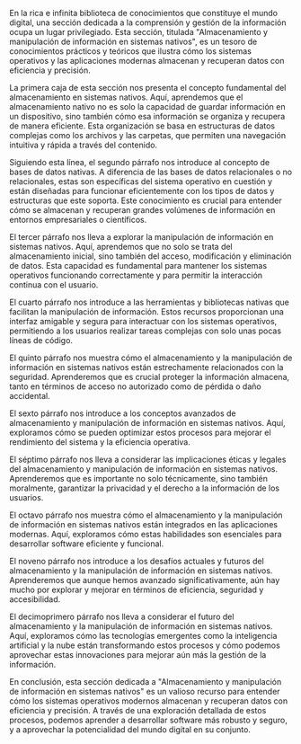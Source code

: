 En la rica e infinita biblioteca de conocimientos que constituye el mundo digital, una sección dedicada a la comprensión y gestión de la información ocupa un lugar privilegiado. Esta sección, titulada "Almacenamiento y manipulación de información en sistemas nativos", es un tesoro de conocimientos prácticos y teóricos que ilustra cómo los sistemas operativos y las aplicaciones modernas almacenan y recuperan datos con eficiencia y precisión.

La primera caja de esta sección nos presenta el concepto fundamental del almacenamiento en sistemas nativos. Aquí, aprendemos que el almacenamiento nativo no es solo la capacidad de guardar información en un dispositivo, sino también cómo esa información se organiza y recupera de manera eficiente. Esta organización se basa en estructuras de datos complejas como los archivos y las carpetas, que permiten una navegación intuitiva y rápida a través del contenido.

Siguiendo esta línea, el segundo párrafo nos introduce al concepto de bases de datos nativas. A diferencia de las bases de datos relacionales o no relacionales, estas son específicas del sistema operativo en cuestión y están diseñadas para funcionar eficientemente con los tipos de datos y estructuras que este soporta. Este conocimiento es crucial para entender cómo se almacenan y recuperan grandes volúmenes de información en entornos empresariales o científicos.

El tercer párrafo nos lleva a explorar la manipulación de información en sistemas nativos. Aquí, aprendemos que no solo se trata del almacenamiento inicial, sino también del acceso, modificación y eliminación de datos. Esta capacidad es fundamental para mantener los sistemas operativos funcionando correctamente y para permitir la interacción continua con el usuario.

El cuarto párrafo nos introduce a las herramientas y bibliotecas nativas que facilitan la manipulación de información. Estos recursos proporcionan una interfaz amigable y segura para interactuar con los sistemas operativos, permitiendo a los usuarios realizar tareas complejas con solo unas pocas líneas de código.

El quinto párrafo nos muestra cómo el almacenamiento y la manipulación de información en sistemas nativos están estrechamente relacionados con la seguridad. Aprenderemos que es crucial proteger la información almacena, tanto en términos de acceso no autorizado como de pérdida o daño accidental.

El sexto párrafo nos introduce a los conceptos avanzados de almacenamiento y manipulación de información en sistemas nativos. Aquí, exploramos cómo se pueden optimizar estos procesos para mejorar el rendimiento del sistema y la eficiencia operativa.

El séptimo párrafo nos lleva a considerar las implicaciones éticas y legales del almacenamiento y manipulación de información en sistemas nativos. Aprenderemos que es importante no solo técnicamente, sino también moralmente, garantizar la privacidad y el derecho a la información de los usuarios.

El octavo párrafo nos muestra cómo el almacenamiento y la manipulación de información en sistemas nativos están integrados en las aplicaciones modernas. Aquí, exploramos cómo estas habilidades son esenciales para desarrollar software eficiente y funcional.

El noveno párrafo nos introduce a los desafíos actuales y futuros del almacenamiento y la manipulación de información en sistemas nativos. Aprenderemos que aunque hemos avanzado significativamente, aún hay mucho por explorar y mejorar en términos de eficiencia, seguridad y accesibilidad.

El decimoprimero párrafo nos lleva a considerar el futuro del almacenamiento y la manipulación de información en sistemas nativos. Aquí, exploramos cómo las tecnologías emergentes como la inteligencia artificial y la nube están transformando estos procesos y cómo podemos aprovechar estas innovaciones para mejorar aún más la gestión de la información.

En conclusión, esta sección dedicada a "Almacenamiento y manipulación de información en sistemas nativos" es un valioso recurso para entender cómo los sistemas operativos modernos almacenan y recuperan datos con eficiencia y precisión. A través de una exploración detallada de estos procesos, podemos aprender a desarrollar software más robusto y seguro, y a aprovechar la potencialidad del mundo digital en su conjunto.
